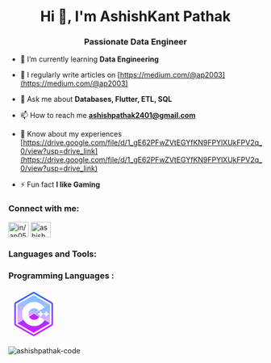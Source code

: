 <h1 align="center">Hi 👋, I'm AshishKant Pathak</h1>
<h3 align="center">Passionate Data Engineer</h3>

- 🌱 I’m currently learning **Data Engineering**

- 📝 I regularly write articles on [https://medium.com/@ap2003](https://medium.com/@ap2003)

- 💬 Ask me about **Databases, Flutter, ETL, SQL**

- 📫 How to reach me **ashishpathak2401@gmail.com**

- 📄 Know about my experiences [https://drive.google.com/file/d/1_gE62PFwZVtEGYfKN9FPYlXUkFPV2q_0/view?usp=drive_link](https://drive.google.com/file/d/1_gE62PFwZVtEGYfKN9FPYlXUkFPV2q_0/view?usp=drive_link)

- ⚡ Fun fact **I like Gaming**

<h3 align="left">Connect with me:</h3>
<p align="left">
<a href="https://linkedin.com/in/in/ap0501" target="blank"><img align="center" src="https://raw.githubusercontent.com/rahuldkjain/github-profile-readme-generator/master/src/images/icons/Social/linked-in-alt.svg" alt="in/ap0501" height="30" width="40" /></a>
<a href="https://www.leetcode.com/ashishpathak0501" target="blank"><img align="center" src="https://raw.githubusercontent.com/rahuldkjain/github-profile-readme-generator/master/src/images/icons/Social/leet-code.svg" alt="ashishpathak0501" height="30" width="40" /></a>
</p>

<h3 align="left">Languages and Tools:</h3>
<h3 align="left">Programming Languages :</h3>
<p align="left"> 
<svg xmlns="http://www.w3.org/2000/svg" x="0px" y="0px" width="100" height="100" viewBox="0 0 64 64">
<linearGradient id="kY2lFHytK6J7eR89ploKLa_2T6TKY6whzgV_gr1" x1="32.485" x2="32.485" y1="26.009" y2="39.6" gradientUnits="userSpaceOnUse"><stop offset="0" stop-color="#1a6dff"></stop><stop offset=".695" stop-color="#c822ff"></stop></linearGradient><path fill="url(#kY2lFHytK6J7eR89ploKLa_2T6TKY6whzgV_gr1)" d="M26.07,35.31l6.17-3.6l6.66,3.92c-1.3,2.29-3.69,3.7-6.33,3.7 C29.73,39.33,27.26,37.69,26.07,35.31z"></path><linearGradient id="kY2lFHytK6J7eR89ploKLb_2T6TKY6whzgV_gr2" x1="32" x2="32" y1="27.121" y2="56.372" gradientUnits="userSpaceOnUse"><stop offset="0" stop-color="#1a6dff"></stop><stop offset=".695" stop-color="#c822ff"></stop></linearGradient><path fill="url(#kY2lFHytK6J7eR89ploKLb_2T6TKY6whzgV_gr2)" d="M52.6,43.67v0.22L32,55.79l-20.6-11.9 l7.7-4.5c2.6,4.77,7.67,8.01,13.47,8.01c5.52,0,10.55-2.93,13.29-7.69L52.6,43.67z"></path><linearGradient id="kY2lFHytK6J7eR89ploKLc_2T6TKY6whzgV_gr3" x1="31.93" x2="31.93" y1="24.81" y2="35.29" gradientUnits="userSpaceOnUse"><stop offset="0" stop-color="#6dc7ff"></stop><stop offset=".699" stop-color="#e6abff"></stop></linearGradient><path fill="url(#kY2lFHytK6J7eR89ploKLc_2T6TKY6whzgV_gr3)" d="M38.55,27.97l-6.35,3.72h-0.01l-6.13,3.6 c-0.48-0.97-0.75-2.06-0.75-3.22c0-1.39,0.39-2.68,1.07-3.79c1.28-2.08,3.57-3.47,6.19-3.47C34.98,24.81,37.2,25.98,38.55,27.97z"></path><linearGradient id="kY2lFHytK6J7eR89ploKLd_2T6TKY6whzgV_gr4" x1="31.87" x2="31.87" y1="8.21" y2="43.89" gradientUnits="userSpaceOnUse"><stop offset="0" stop-color="#6dc7ff"></stop><stop offset=".699" stop-color="#e6abff"></stop></linearGradient><path fill="url(#kY2lFHytK6J7eR89ploKLd_2T6TKY6whzgV_gr4)" d="M45.12,24.1l0.39-0.24 c-2.83-4.45-7.67-7.12-12.94-7.12c-5.58,0-10.47,3-13.15,7.46c-1.38,2.31-2.18,4.99-2.18,7.87c0,2.65,0.67,5.13,1.85,7.3 l-7.69,4.52V20.11L32,8.21l20.34,11.75L45.12,24.1z"></path><linearGradient id="kY2lFHytK6J7eR89ploKLe_2T6TKY6whzgV_gr5" x1="15.25" x2="15.25" y1="32.704" y2="48.615" gradientUnits="userSpaceOnUse"><stop offset="0" stop-color="#6dc7ff"></stop><stop offset=".699" stop-color="#e6abff"></stop></linearGradient><path fill="url(#kY2lFHytK6J7eR89ploKLe_2T6TKY6whzgV_gr5)" d="M19.09,39.37c0,0.01,0.01,0.01,0.01,0.02 l-7.7,4.5L19.09,39.37z"></path><linearGradient id="kY2lFHytK6J7eR89ploKLf_2T6TKY6whzgV_gr6" x1="29.15" x2="29.15" y1="26.351" y2="39.094" gradientUnits="userSpaceOnUse"><stop offset="0" stop-color="#6dc7ff"></stop><stop offset=".699" stop-color="#e6abff"></stop></linearGradient><path fill="url(#kY2lFHytK6J7eR89ploKLf_2T6TKY6whzgV_gr6)" d="M32.24,31.71l-6.17,3.6 c0-0.01-0.01-0.01-0.01-0.02l6.13-3.6h0.01L32.24,31.71z"></path><linearGradient id="kY2lFHytK6J7eR89ploKLg_2T6TKY6whzgV_gr7" x1="15.25" x2="15.25" y1="30.671" y2="43.89" gradientUnits="userSpaceOnUse"><stop offset="0" stop-color="#6dc7ff"></stop><stop offset=".699" stop-color="#e6abff"></stop></linearGradient><path fill="url(#kY2lFHytK6J7eR89ploKLg_2T6TKY6whzgV_gr7)" d="M19.09,39.37c0,0.01,0.01,0.01,0.01,0.02 l-7.7,4.5L19.09,39.37z"></path><linearGradient id="kY2lFHytK6J7eR89ploKLh_2T6TKY6whzgV_gr8" x1="29.15" x2="29.15" y1="24.723" y2="35.31" gradientUnits="userSpaceOnUse"><stop offset="0" stop-color="#6dc7ff"></stop><stop offset=".699" stop-color="#e6abff"></stop></linearGradient><path fill="url(#kY2lFHytK6J7eR89ploKLh_2T6TKY6whzgV_gr8)" d="M32.24,31.71l-6.17,3.6 c0-0.01-0.01-0.01-0.01-0.02l6.13-3.6h0.01L32.24,31.71z"></path><linearGradient id="kY2lFHytK6J7eR89ploKLi_2T6TKY6whzgV_gr9" x1="42.27" x2="42.27" y1="13.698" y2="56.641" gradientUnits="userSpaceOnUse"><stop offset="0" stop-color="#6dc7ff"></stop><stop offset=".699" stop-color="#e6abff"></stop></linearGradient><polygon fill="url(#kY2lFHytK6J7eR89ploKLi_2T6TKY6whzgV_gr9)" points="52.34,19.96 32.24,31.71 32.2,31.69 38.55,27.97 45.12,24.1"></polygon><linearGradient id="kY2lFHytK6J7eR89ploKLj_2T6TKY6whzgV_gr10" x1="42.27" x2="42.27" y1="8.21" y2="43.887" gradientUnits="userSpaceOnUse"><stop offset="0" stop-color="#6dc7ff"></stop><stop offset=".699" stop-color="#e6abff"></stop></linearGradient><polygon fill="url(#kY2lFHytK6J7eR89ploKLj_2T6TKY6whzgV_gr10)" points="52.34,19.96 32.24,31.71 32.2,31.69 38.55,27.97 45.12,24.1"></polygon><linearGradient id="kY2lFHytK6J7eR89ploKLk_2T6TKY6whzgV_gr11" x1="32" x2="32" y1="1.255" y2="56.081" gradientUnits="userSpaceOnUse"><stop offset="0" stop-color="#1a6dff"></stop><stop offset="1" stop-color="#c822ff"></stop></linearGradient><path fill="url(#kY2lFHytK6J7eR89ploKLk_2T6TKY6whzgV_gr11)" d="M55.1,16.93L33.5,4.46 c-0.93-0.53-2.07-0.53-3,0L8.9,16.93c-0.92,0.54-1.5,1.53-1.5,2.6v24.94c0,1.07,0.58,2.06,1.5,2.6l21.6,12.47 c0.93,0.53,2.07,0.53,3,0l21.6-12.47c0.92-0.54,1.5-1.53,1.5-2.6V19.53C56.6,18.46,56.02,17.47,55.1,16.93z M54.6,44.47 c0,0.36-0.19,0.69-0.5,0.87L32.5,57.81c-0.31,0.17-0.69,0.17-1,0L9.9,45.34c-0.31-0.18-0.5-0.51-0.5-0.87V19.53 c0-0.36,0.19-0.69,0.5-0.87L31.5,6.19c0.31-0.17,0.69-0.17,1,0l21.6,12.47c0.31,0.18,0.5,0.51,0.5,0.87V44.47z"></path><polygon fill="#fff" points="45.86,39.7 45.86,39.71 38.9,35.63"></polygon><linearGradient id="kY2lFHytK6J7eR89ploKLl_2T6TKY6whzgV_gr12" x1="42.42" x2="42.42" y1="21" y2="48.745" gradientUnits="userSpaceOnUse"><stop offset="0" stop-color="#6dc7ff"></stop><stop offset=".699" stop-color="#e6abff"></stop></linearGradient><path fill="url(#kY2lFHytK6J7eR89ploKLl_2T6TKY6whzgV_gr12)" d="M52.34,19.96l-20.1,11.75l6.66,3.92 l6.96,4.08l6.74,3.96V20.11L52.34,19.96z M44,33h-2v2h-2v-2h-2v-2h2v-2h2v2h2V33z M51,33h-2v2h-2v-2h-2v-2h2v-2h2v2h2V33z"></path>
</svg>

</p>

<p><img align="center" src="https://github-readme-stats.vercel.app/api/top-langs?username=ashishpathak-code&show_icons=true&locale=en&layout=compact" alt="ashishpathak-code" /></p>

